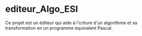 # editeur_Algo_ESI
Ce projet est un éditeur qui aide à l'criture d'un algorithme et sa transformation en un programme équivalent Pascal.
